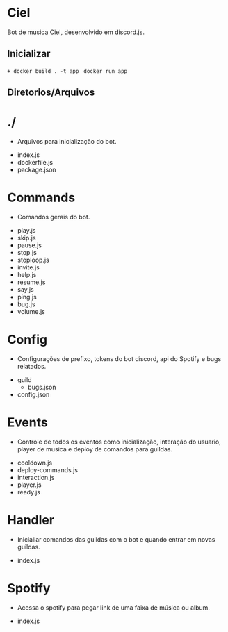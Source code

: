# Ciel
Bot de musica Ciel, desenvolvido em discord.js.

## Inicializar

``+ docker build . -t app ``
``docker run app``

## Diretorios/Arquivos ##

# ./

- Arquivos para inicialização do bot.
+ index.js
+ dockerfile.js
+ package.json

# Commands

- Comandos gerais do bot.
+ play.js
+ skip.js
+ pause.js
+ stop.js
+ stoploop.js
+ invite.js
+ help.js
+ resume.js
+ say.js
+ ping.js
+ bug.js
+ volume.js

# Config

- Configurações de prefixo, tokens do bot discord, api do Spotify e bugs relatados.
+ guild
    + bugs.json
+ config.json

# Events

- Controle de todos os eventos como inicialização, interação do usuario, player de musica e deploy de comandos para guildas.
+ cooldown.js
+ deploy-commands.js
+ interaction.js
+ player.js
+ ready.js

# Handler

- Inicialiar comandos das guildas com o bot e quando entrar em novas guildas.
+ index.js

# Spotify

- Acessa o spotify para pegar link de uma faixa de música ou album.
+ index.js
